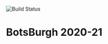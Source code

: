 ![Build Status](https://travis-ci.com/BotsBurgh/BOTSBURGH-FTC-2020-21.svg?branch=master)

# BotsBurgh 2020-21
